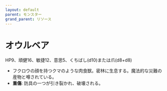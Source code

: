 ```yaml
---
layout: default
parent: モンスター
grand_parent: リソース
---
```


# オウルベア

HP9、頑健16、敏捷12、意思5、くちばし(d10)または爪(d8+d8)

- フクロウの顔を持つクマのような肉食獣。密林に生息する。魔法的な災難の産物と噂されている。
- **重傷**: 防具の一つが引き裂かれ、破壊される。
